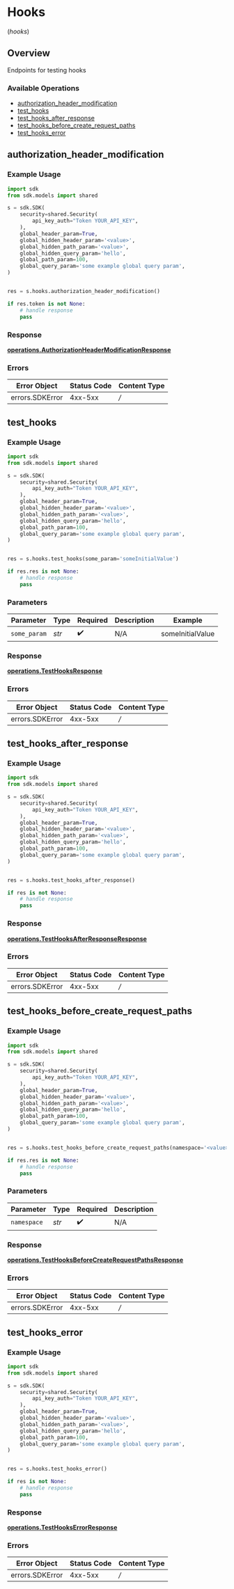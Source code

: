 # Hooks
(*hooks*)

## Overview

Endpoints for testing hooks

### Available Operations

* [authorization_header_modification](#authorization_header_modification)
* [test_hooks](#test_hooks)
* [test_hooks_after_response](#test_hooks_after_response)
* [test_hooks_before_create_request_paths](#test_hooks_before_create_request_paths)
* [test_hooks_error](#test_hooks_error)

## authorization_header_modification

### Example Usage

```python
import sdk
from sdk.models import shared

s = sdk.SDK(
    security=shared.Security(
        api_key_auth="Token YOUR_API_KEY",
    ),
    global_header_param=True,
    global_hidden_header_param='<value>',
    global_hidden_path_param='<value>',
    global_hidden_query_param='hello',
    global_path_param=100,
    global_query_param='some example global query param',
)


res = s.hooks.authorization_header_modification()

if res.token is not None:
    # handle response
    pass

```


### Response

**[operations.AuthorizationHeaderModificationResponse](../../models/operations/authorizationheadermodificationresponse.md)**
### Errors

| Error Object    | Status Code     | Content Type    |
| --------------- | --------------- | --------------- |
| errors.SDKError | 4xx-5xx         | */*             |

## test_hooks

### Example Usage

```python
import sdk
from sdk.models import shared

s = sdk.SDK(
    security=shared.Security(
        api_key_auth="Token YOUR_API_KEY",
    ),
    global_header_param=True,
    global_hidden_header_param='<value>',
    global_hidden_path_param='<value>',
    global_hidden_query_param='hello',
    global_path_param=100,
    global_query_param='some example global query param',
)


res = s.hooks.test_hooks(some_param='someInitialValue')

if res.res is not None:
    # handle response
    pass

```

### Parameters

| Parameter          | Type               | Required           | Description        | Example            |
| ------------------ | ------------------ | ------------------ | ------------------ | ------------------ |
| `some_param`       | *str*              | :heavy_check_mark: | N/A                | someInitialValue   |


### Response

**[operations.TestHooksResponse](../../models/operations/testhooksresponse.md)**
### Errors

| Error Object    | Status Code     | Content Type    |
| --------------- | --------------- | --------------- |
| errors.SDKError | 4xx-5xx         | */*             |

## test_hooks_after_response

### Example Usage

```python
import sdk
from sdk.models import shared

s = sdk.SDK(
    security=shared.Security(
        api_key_auth="Token YOUR_API_KEY",
    ),
    global_header_param=True,
    global_hidden_header_param='<value>',
    global_hidden_path_param='<value>',
    global_hidden_query_param='hello',
    global_path_param=100,
    global_query_param='some example global query param',
)


res = s.hooks.test_hooks_after_response()

if res is not None:
    # handle response
    pass

```


### Response

**[operations.TestHooksAfterResponseResponse](../../models/operations/testhooksafterresponseresponse.md)**
### Errors

| Error Object    | Status Code     | Content Type    |
| --------------- | --------------- | --------------- |
| errors.SDKError | 4xx-5xx         | */*             |

## test_hooks_before_create_request_paths

### Example Usage

```python
import sdk
from sdk.models import shared

s = sdk.SDK(
    security=shared.Security(
        api_key_auth="Token YOUR_API_KEY",
    ),
    global_header_param=True,
    global_hidden_header_param='<value>',
    global_hidden_path_param='<value>',
    global_hidden_query_param='hello',
    global_path_param=100,
    global_query_param='some example global query param',
)


res = s.hooks.test_hooks_before_create_request_paths(namespace='<value>')

if res.res is not None:
    # handle response
    pass

```

### Parameters

| Parameter          | Type               | Required           | Description        |
| ------------------ | ------------------ | ------------------ | ------------------ |
| `namespace`        | *str*              | :heavy_check_mark: | N/A                |


### Response

**[operations.TestHooksBeforeCreateRequestPathsResponse](../../models/operations/testhooksbeforecreaterequestpathsresponse.md)**
### Errors

| Error Object    | Status Code     | Content Type    |
| --------------- | --------------- | --------------- |
| errors.SDKError | 4xx-5xx         | */*             |

## test_hooks_error

### Example Usage

```python
import sdk
from sdk.models import shared

s = sdk.SDK(
    security=shared.Security(
        api_key_auth="Token YOUR_API_KEY",
    ),
    global_header_param=True,
    global_hidden_header_param='<value>',
    global_hidden_path_param='<value>',
    global_hidden_query_param='hello',
    global_path_param=100,
    global_query_param='some example global query param',
)


res = s.hooks.test_hooks_error()

if res is not None:
    # handle response
    pass

```


### Response

**[operations.TestHooksErrorResponse](../../models/operations/testhookserrorresponse.md)**
### Errors

| Error Object    | Status Code     | Content Type    |
| --------------- | --------------- | --------------- |
| errors.SDKError | 4xx-5xx         | */*             |
